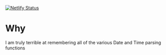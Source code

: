 [![Netlify Status](https://api.netlify.com/api/v1/badges/346fc9a1-c7e2-4f9b-855d-ac91ae8fc64f/deploy-status)](https://app.netlify.com/sites/jsdates/deploys)

# Why

I am truly terrible at remembering all of the various Date and Time parsing functions
